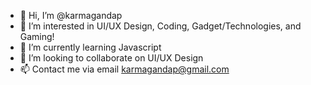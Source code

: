 - 👋 Hi, I’m @karmagandap
- 👀 I’m interested in UI/UX Design, Coding, Gadget/Technologies, and Gaming!
- 🌱 I’m currently learning Javascript
- 💞️ I’m looking to collaborate on UI/UX Design
- 📫 Contact me via email karmagandap@gmail.com

<!---
karmagandap/karmagandap is a ✨ special ✨ repository because its `README.md` (this file) appears on your GitHub profile.
You can click the Preview link to take a look at your changes.
--->
